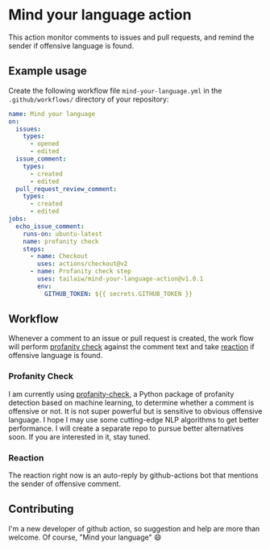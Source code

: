 # Mind your language action

This action monitor comments to issues and pull requests, and remind the sender if offensive language is found.

## Example usage

Create the following workflow file `mind-your-language.yml` in the `.github/workflows/` directory of your repository:

```yml
name: Mind your language
on:
  issues:
    types:
      - opened
      - edited
  issue_comment:
    types:
      - created
      - edited
  pull_request_review_comment:
    types:
      - created
      - edited
jobs:
  echo_issue_comment:
    runs-on: ubuntu-latest
    name: profanity check
    steps:
      - name: Checkout
        uses: actions/checkout@v2
      - name: Profanity check step
        uses: tailaiw/mind-your-language-action@v1.0.1
        env:
          GITHUB_TOKEN: ${{ secrets.GITHUB_TOKEN }}
```

## Workflow

Whenever a comment to an issue or pull request is created, the work flow will perform [profanity check](#profanity-check) against the comment text and take [reaction](#reaction) if offensive language is found.

### Profanity Check

I am currently using [profanity-check](https://github.com/vzhou842/profanity-check), a Python package of profanity detection based on machine learning, to determine whether a comment is offensive or not. It is not super powerful but is sensitive to obvious offensive language. I hope I may use some cutting-edge NLP algorithms to get better performance. I will create a separate repo to pursue better alternatives soon. If you are interested in it, stay tuned.

### Reaction

The reaction right now is an auto-reply by github-actions bot that mentions the sender of offensive comment.

## Contributing

I'm a new developer of github action, so suggestion and help are more than welcome. Of course, "Mind your language" :smile: